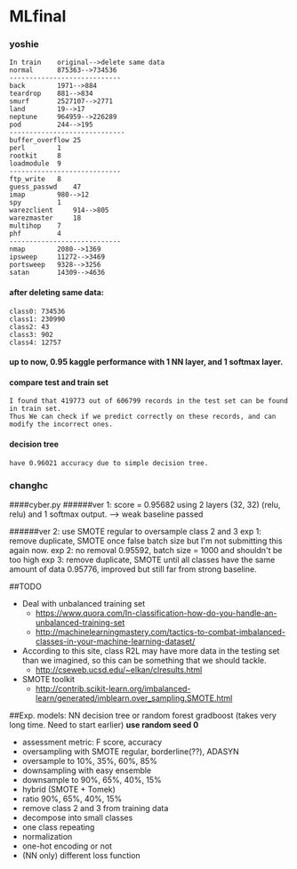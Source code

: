 # MLfinal
### yoshie
	In train	original-->delete same data
	normal		875363-->734536
	----------------------------
	back 		1971-->884
	teardrop 	881-->834
	smurf 		2527107-->2771
	land 		19-->17
	neptune 	964959-->226289
	pod 		244-->195
	-----------------------------
	buffer_overflow 25
	perl 		1
	rootkit 	8
	loadmodule 	9	
	----------------------------
	ftp_write 	8
	guess_passwd 	47
	imap 		980-->12
	spy 		1
	warezclient 	914-->805
	warezmaster 	18
	multihop 	7
	phf 		4
	----------------------------
	nmap 		2080-->1369
	ipsweep 	11272-->3469
	portsweep 	9328-->3256
	satan 		14309-->4636
#### after deleting same data:	
	class0: 734536
	class1: 230990
	class2: 43
	class3: 902
	class4: 12757
#### up to now, 0.95 kaggle performance with 1 NN layer, and 1 softmax layer. 
#### compare test and train set 
	I found that 419773 out of 606799 records in the test set can be found in train set.
	Thus We can check if we predict correctly on these records, and can modify the incorrect ones. 
#### decision tree
	have 0.96021 accuracy due to simple decision tree.
### changhc
####cyber.py
######ver 1:
	score = 0.95682 using 2 layers (32, 32) (relu, relu) and 1 softmax output.  --> weak baseline passed
	
######ver 2:
	use SMOTE regular to oversample class 2 and 3
		exp 1: remove duplicate, SMOTE once
			false batch size but I'm not submitting this again now.
		exp 2: no removal
			0.95592, batch size = 1000 and shouldn't be too high
		exp 3: remove duplicate, SMOTE until all classes have the same amount of data
			0.95776, improved but still far from strong baseline.

##TODO
* Deal with unbalanced training set
	* https://www.quora.com/In-classification-how-do-you-handle-an-unbalanced-training-set
	* http://machinelearningmastery.com/tactics-to-combat-imbalanced-classes-in-your-machine-learning-dataset/
* According to this site, class R2L may have more data in the testing set than we imagined, so this can be something that we should tackle.
	* http://cseweb.ucsd.edu/~elkan/clresults.html
* SMOTE toolkit
	* http://contrib.scikit-learn.org/imbalanced-learn/generated/imblearn.over_sampling.SMOTE.html

##Exp.
	models:
	NN
	decision tree or random forest
	gradboost (takes very long time. Need to start earlier)
**use random seed 0**
* assessment metric: F score, accuracy
* oversampling with SMOTE regular, borderline(??), ADASYN
* oversample to 10%, 35%, 60%, 85%
* downsampling with easy ensemble
* downsample to 90%, 65%, 40%, 15%
* hybrid (SMOTE + Tomek)
* ratio 90%, 65%, 40%, 15%
* remove class 2 and 3 from training data
* decompose into small classes
* one class repeating
* normalization
* one-hot encoding or not
* (NN only) different loss function
